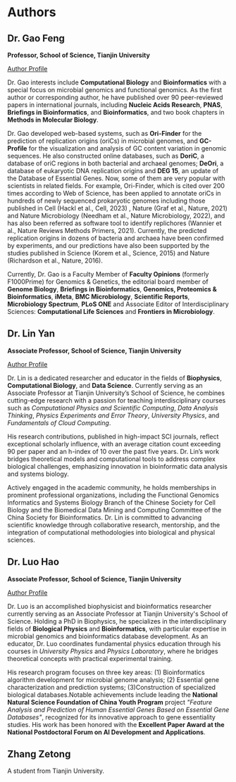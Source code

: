 # Authors

## Dr. Gao Feng

**Professor, School of Science, Tianjin University**  

[Author Profile](https://webofscience.clarivate.cn/wos/author/record/1506509)

Dr. Gao interests include **Computational Biology** and **Bioinformatics** with a special focus on microbial genomics and functional genomics. As the first author or corresponding author, he have published over 90 peer-reviewed papers in international journals, including **Nucleic Acids Research**, **PNAS**, **Briefings in Bioinformatics**, and **Bioinformatics**, and two book chapters in **Methods in Molecular Biology**. 

Dr. Gao developed web-based systems, such as **Ori-Finder** for the prediction of replication origins (oriCs) in microbial genomes, and **GC-Profile** for the visualization and analysis of GC content variation in genomic sequences. He also constructed online databases, such as **DoriC**, a database of oriC regions in both bacterial and archaeal genomes; **DeOri**, a database of eukaryotic DNA replication origins and **DEG 15**, an update of the Database of Essential Genes. Now, some of them are very popular with scientists in related fields. For example, Ori-Finder, which is cited over 200 times according to Web of Science, has been applied to annotate oriCs in hundreds of newly sequenced prokaryotic genomes including those published in Cell (Hackl et al., Cell, 2023) , Nature (Graf et al., Nature, 2021) and Nature Microbiology (Needham et al., Nature Microbiology, 2022), and has also been referred as software tool to identify replichores (Wannier et al., Nature Reviews Methods Primers, 2021). Currently, the predicted replication origins in dozens of bacteria and archaea have been confirmed by experiments, and our predictions have also been supported by the studies published in Science (Korem et al., Science, 2015) and Nature (Richardson et al., Nature, 2016).

Currently, Dr. Gao is a Faculty Member of **Faculty Opinions** (formerly F1000Prime) for Genomics & Genetics, the editorial board member of **Genome Biology**, **Briefings in Bioinformatics**, **Genomics, Proteomics & Bioinformatics**, **iMeta**, **BMC Microbiology**, **Scientific Reports**, **Microbiology Spectrum**, **PLoS ONE** and Associate Editor of Interdisciplinary Sciences: **Computational Life Sciences** and **Frontiers in Microbiology**.

## Dr. Lin Yan  

**Associate Professor, School of Science, Tianjin University**  

[Author Profile](https://webofscience.clarivate.cn/wos/author/record/2040017)

Dr. Lin is a dedicated researcher and educator in the fields of **Biophysics**, **Computational Biology**, and **Data Science**. Currently serving as an Associate Professor at Tianjin University’s School of Science, he combines cutting-edge research with a passion for teaching interdisciplinary courses such as *Computational Physics and Scientific Computing*, *Data Analysis Thinking*, *Physics Experiments and Error Theory*, *University Physics*, and *Fundamentals of Cloud Computing*.

His research contributions, published in high-impact SCI journals, reflect exceptional scholarly influence, with an average citation count exceeding 90 per paper and an h-index of 10 over the past five years. Dr. Lin’s work bridges theoretical models and computational tools to address complex biological challenges, emphasizing innovation in bioinformatic data analysis and systems biology.

Actively engaged in the academic community, he holds memberships in prominent professional organizations, including the Functional Genomics Informatics and Systems Biology Branch of the Chinese Society for Cell Biology and the Biomedical Data Mining and Computing Committee of the China Society for Bioinformatics. Dr. Lin is committed to advancing scientific knowledge through collaborative research, mentorship, and the integration of computational methodologies into biological and physical sciences.

## Dr. Luo Hao

**Associate Professor, School of Science, Tianjin University**  

[Author Profile](https://webofscience.clarivate.cn/wos/author/record/472565)

Dr. Luo is an accomplished biophysicist and bioinformatics researcher currently serving as an Associate Professor at Tianjin University's School of Science. Holding a PhD in Biophysics, he specializes in the interdisciplinary fields of **Biological Physics** and **Bioinformatics**, with particular expertise in microbial genomics and bioinformatics database development. As an educator, Dr. Luo coordinates fundamental physics education through his courses in *University Physics* and *Physics Laboratory*, where he bridges theoretical concepts with practical experimental training.

His research program focuses on three key areas: (1) Bioinformatics algorithm development for microbial genome analysis; (2) Essential gene characterization and prediction systems; (3)Construction of specialized biological databases.Notable achievements include leading the **National Natural Science Foundation of China Youth Program** project *"Feature Analysis and Prediction of Human Essential Genes Based on Essential Gene Databases"*, recognized for its innovative approach to gene essentiality studies. His work has been honored with the **Excellent Paper Award at the National Postdoctoral Forum on AI Development and Applications**.

## Zhang Zetong
A student from Tianjin University.